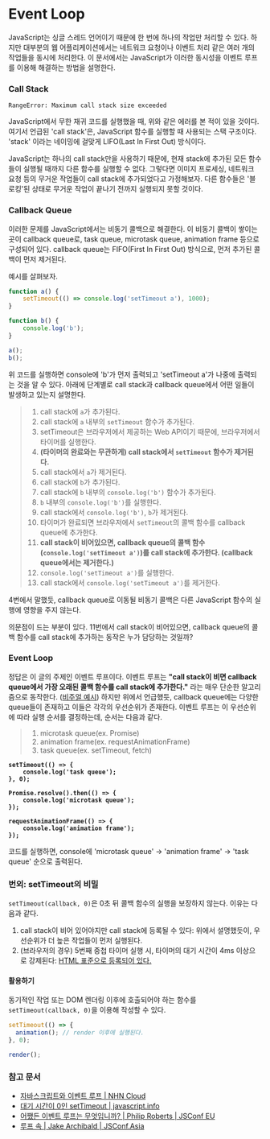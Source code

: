 # Event Loop

JavaScript는 싱글 스레드 언어이기 때문에 한 번에 하나의 작업만 처리할 수 있다. 하지만 대부분의 웹 어플리케이션에서는 네트워크 요청이나 이벤트 처리 같은 여러 개의 작업들을 동시에 처리한다. 이 문서에서는 JavaScript가 이러한 동시성을 이벤트 루프를 이용해 해결하는 방법을 설명한다.

### Call Stack

```log
RangeError: Maximum call stack size exceeded
```

JavaScript에서 무한 재귀 코드를 실행했을 때, 위와 같은 에러를 본 적이 있을 것이다. 여기서 언급된 'call stack'은, JavaScript 함수를 실행할 때 사용되는 스택 구조이다. 'stack' 이라는 네이밍에 걸맞게 LIFO(Last In First Out) 방식이다.&#x20;

JavaScript는 하나의 call stack만을 사용하기 때문에, 현재 stack에 추가된 모든 함수들이 실행될 때까지 다른 함수를 실행할 수 없다. 그렇다면 이미지 프로세싱, 네트워크 요청 등의 무거운 작업들이 call stack에 추가되었다고 가정해보자. 다른 함수들은 '블로킹'된 상태로 무거운 작업이 끝나기 전까지 실행되지 못할 것이다.&#x20;

### Callback Queue

이러한 문제를 JavaScript에서는 비동기 콜백으로 해결한다. 이 비동기 콜백이 쌓이는 곳이 callback queue로, task queue, microtask queue, animation frame 등으로 구성되어 있다. callback queue는 FIFO(First In First Out) 방식으로, 먼저 추가된 콜백이 먼저 제거된다.&#x20;

예시를 살펴보자.

```javascript
function a() {
    setTimeout(() => console.log('setTimeout a'), 1000);
}

function b() {
    console.log('b');
}

a();
b();
```

위 코드를 실행하면 console에 'b'가 먼저 출력되고 'setTimeout a'가 나중에 출력되는 것을 알 수 있다. 아래에 단계별로 call stack과 callback queue에서 어떤 일들이 발생하고 있는지 설명한다.

> 1. call stack에 `a`가 추가된다.&#x20;
> 2. call stack에 `a` 내부의 `setTimeout` 함수가 추가된다.
> 3. setTimeout은 브라우저에서 제공하는 Web API이기 때문에, 브라우저에서 타이머를 실행한다.
> 4. **(타이머의 완료와는 무관하게) call stack에서 `setTimeout` 함수가 제거된다.**
> 5. call stack에서 `a`가 제거된다.
> 6. call stack에 `b`가 추가된다.
> 7. call stack에 `b` 내부의 `console.log('b')` 함수가 추가된다.
> 8. `b` 내부의 `console.log('b')`를 실행한다.
> 9. call stack에서 `console.log('b')`, `b`가 제거된다.
> 10. 타이머가 완료되면 브라우저에서 `setTimeout`의 콜백 함수를 callback queue에 추가한다.
> 11. **call stack이 비어있으면, callback queue의 콜백 함수(`console.log('setTimeout a')`)를 call stack에 추가한다. (callback queue에서는 제거한다.)**
> 12. `console.log('setTimeout a')`를 실행한다.
> 13. call stack에서 `console.log('setTimeout a')`를 제거한다.

4번에서 말했듯, callback queue로 이동될 비동기 콜백은 다른 JavaScript 함수의 실행에 영향을 주지 않는다.

의문점이 드는 부분이 있다. 11번에서 call stack이 비어있으면, callback queue의 콜백 함수를 call stack에 추가하는 동작은 누가 담당하는 것일까?

### Event Loop

정답은 이 글의 주제인 이벤트 루프이다. 이벤트 루프는 **"call stack이 비면 callback queue에서 가장 오래된 콜백 함수를 call stack에 추가한다."** 라는 매우 단순한 알고리즘으로 동작한다. ([비주얼 예시](https://dev.to/lydiahallie/javascript-visualized-event-loop-3dif)) 하지만 위에서 언급했듯, callback queue에는 다양한 queue들이 존재하고 이들은 각각의 우선순위가 존재한다. 이벤트 루프는 이 우선순위에 따라 실행 순서를 결정하는데, 순서는 다음과 같다.

> 1. microtask queue(ex. Promise)
> 2. animation frame(ex. requestAnimationFrame)
> 3. task queue(ex. setTimeout, fetch)

<pre class="language-javascript" data-full-width="false"><code class="lang-javascript"><strong>setTimeout(() => {
</strong><strong>    console.log('task queue');
</strong><strong>}, 0);
</strong><strong>
</strong><strong>Promise.resolve().then(() => {
</strong><strong>    console.log('microtask queue');
</strong><strong>});
</strong><strong>
</strong><strong>requestAnimationFrame(() => {
</strong><strong>    console.log('animation frame');
</strong><strong>});
</strong></code></pre>

코드를 실행하면, console에 'microtask queue' -> 'animation frame' -> 'task queue'  순으로 출력된다.

### 번외: setTimeout의 비밀

`setTimeout(callback, 0)`은 0초 뒤 콜백 함수의 실행을 보장하지 않는다. 이유는 다음과 같다.

1. call stack이 비어 있어야지만 call stack에 등록될 수 있다: 위에서 설명했듯이, 우선순위가 더 높은 작업들이 먼저 실행된다.
2. &#x20;(브라우저의 경우) 5번째 중첩 타이머 실행 시, 타이머의 대기 시간이 4ms 이상으로 강제된다: [HTML 표준으로 등록되어 있다.](https://html.spec.whatwg.org/multipage/timers-and-user-prompts.html#timers)

#### 활용하기

동기적인 작업 또는 DOM 렌더링 이후에 호출되어야 하는 함수를 `setTimeout(callback, 0)`을 이용해 작성할 수 있다.

```javascript
setTimeout(() => {
  animation(); // render 이후에 실행된다.
}, 0);

render();
```



### 참고 문서

* [자바스크립트와 이벤트 루프 | NHN Cloud](https://meetup.nhncloud.com/posts/89)
* [대기 시간이 0인 setTimeout | javascript.info](https://ko.javascript.info/settimeout-setinterval#ref-24)
* [어쨌든 이벤트 루프는 무엇입니까? | Philip Roberts | JSConf EU](https://www.youtube.com/watch?v=8aGhZQkoFbQ)
* [루프 속 | Jake Archibald | JSConf.Asia](https://www.youtube.com/watch?v=cCOL7MC4Pl0)

